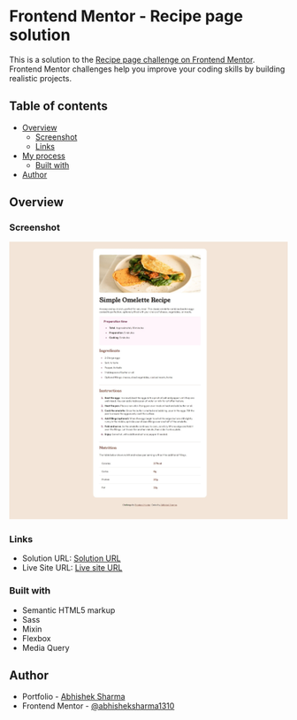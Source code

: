 # Frontend Mentor - Recipe page solution

This is a solution to the [Recipe page challenge on Frontend Mentor](https://www.frontendmentor.io/challenges/recipe-page-KiTsR8QQKm). Frontend Mentor challenges help you improve your coding skills by building realistic projects. 

## Table of contents

- [Overview](#overview)
  - [Screenshot](#screenshot)
  - [Links](#links)
- [My process](#my-process)
  - [Built with](#built-with)
- [Author](#author)

## Overview

### Screenshot

![](./screenshot.jpeg)

### Links

- Solution URL: [Solution URL](https://github.com/abhisheksharma1310/frontend-challenges/tree/main/recipe-page)
- Live Site URL: [Live site URL](https://abhisheksharma1310.github.io/frontend-challenges/recipe-page/index.html)

### Built with

- Semantic HTML5 markup
- Sass
- Mixin
- Flexbox
- Media Query

## Author

- Portfolio - [Abhishek Sharma](https://abhisheksharma1310.github.io)
- Frontend Mentor - [@abhisheksharma1310](https://www.frontendmentor.io/profile/abhisheksharma1310)
